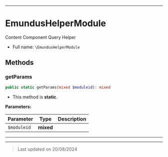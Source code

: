 ***

# EmundusHelperModule

Content Component Query Helper



* Full name: `\EmundusHelperModule`




## Methods


### getParams



```php
public static getParams(mixed $moduleid): mixed
```



* This method is **static**.




**Parameters:**

| Parameter | Type | Description |
|-----------|------|-------------|
| `$moduleid` | **mixed** |  |





***


***
> Last updated on 20/08/2024
